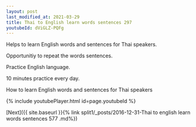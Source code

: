 ```yaml
---
layout: post
last_modified_at: 2021-03-29
title: Thai to English learn words sentences 297 
youtubeId: dViGLZ-PQFg
---
```

 
 
Helps to learn English words and sentences for Thai speakers.

Opportunitiy to repeat the words sentences. 

Practice English language. 
 
10 minutes practice every day. 
 
How to learn English words and sentences for Thai speakers 
 
{% include youtubePlayer.html id=page.youtubeId %}
 
 
[Next]({{ site.baseurl }}{% link  split1/_posts/2016-12-31-Thai to english learn words sentences 577 .md%})
 
